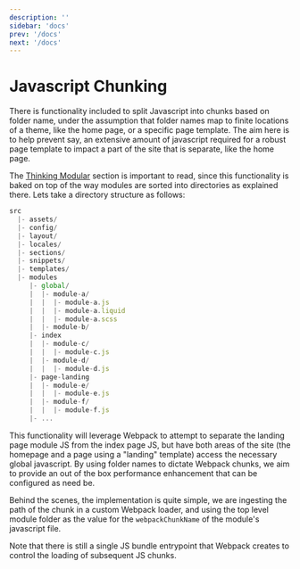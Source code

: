 ```yaml
---
description: ''
sidebar: 'docs'
prev: '/docs'
next: '/docs'
---
```


# Javascript Chunking

There is functionality included to split Javascript into chunks based on folder name, under the assumption that folder names map to finite locations of a theme, like the home page, or a specific page template. The aim here is to help prevent say, an extensive amount of javascript required for a robust page template to impact a part of the site that is separate, like the home page.

The [Thinking Modular](/docs/thinking-modular) section is important to read, since this functionality is baked on top of the way modules are sorted into directories as explained there. Lets take a directory structure as follows:

```js
src
  |- assets/
  |- config/
  |- layout/
  |- locales/
  |- sections/
  |- snippets/
  |- templates/
  |- modules
     |- global/
     |  |- module-a/
     |  |  |- module-a.js
     |  |  |- module-a.liquid
     |  |  |- module-a.scss
     |  |- module-b/
     |- index
     |  |- module-c/
     |  |  |- module-c.js
     |  |- module-d/
     |  |  |- module-d.js
     |- page-landing
     |  |- module-e/
     |  |  |- module-e.js
     |  |- module-f/
     |  |  |- module-f.js
     |- ...
```

This functionality will leverage Webpack to attempt to separate the landing page module JS from the index page JS, but have both areas of the site (the homepage and a page using a "landing" template) access the necessary global javascript. By using folder names to dictate Webpack chunks, we aim to provide an out of the box performance enhancement that can be configured as need be.

Behind the scenes, the implementation is quite simple, we are ingesting the path of the chunk in a custom Webpack loader, and using the top level module folder as the value for the `webpackChunkName` of the module's javascript file.

Note that there is still a single JS bundle entrypoint that Webpack creates to control the loading of subsequent JS chunks.

